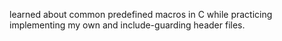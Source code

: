  learned about common predefined macros in C while practicing implementing my own and include-guarding header files.
